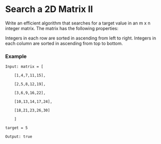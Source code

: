 # Search a 2D Matrix II


Write an efficient algorithm that searches for a target value in an m x n integer matrix. The matrix has the following properties:

Integers in each row are sorted in ascending from left to right.
Integers in each column are sorted in ascending from top to bottom.

### Example

    Input: matrix = [

        [1,4,7,11,15],
    
        [2,5,8,12,19],
    
        [3,6,9,16,22],
    
        [10,13,14,17,24],
    
        [18,21,23,26,30]

        ]

    target = 5

    Output: true